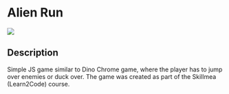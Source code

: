 # Alien Run
<img src="https://i.imgur.com/M3WkU3s.png">

## Description
Simple JS game similar to Dino Chrome game, where the player has to jump over enemies or duck over.
The game was created as part of the Skillmea (Learn2Code) course.